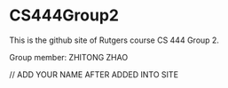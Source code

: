 # CS444Group2

This is the github site of Rutgers course CS 444 Group 2.

Group member:
ZHITONG ZHAO

// ADD YOUR NAME AFTER ADDED INTO SITE
